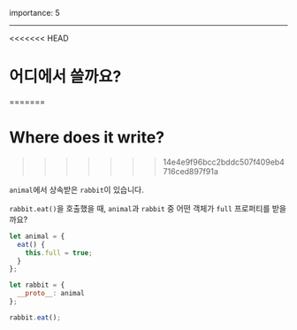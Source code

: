 importance: 5

---

<<<<<<< HEAD
# 어디에서 쓸까요?
=======
# Where does it write?
>>>>>>> 14e4e9f96bcc2bddc507f409eb4716ced897f91a

`animal`에서 상속받은 `rabbit`이 있습니다.

`rabbit.eat()`을 호출했을 때, `animal`과 `rabbit` 중 어떤 객체가 `full` 프로퍼티를 받을까요?

```js
let animal = {
  eat() {
    this.full = true;
  }
};

let rabbit = {
  __proto__: animal
};

rabbit.eat();
```
